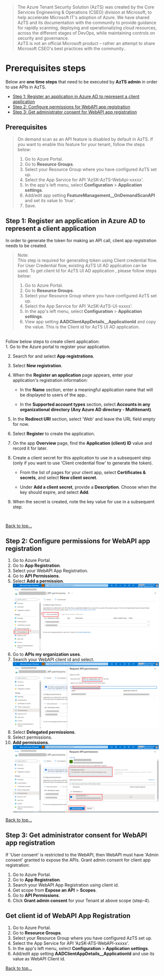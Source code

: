 > The Azure Tenant Security Solution (AzTS) was created by the Core Services Engineering & Operations (CSEO) division at Microsoft, to help accelerate Microsoft IT's adoption of Azure. We have shared AzTS and its documentation with the community to provide guidance for rapidly scanning, deploying and operationalizing cloud resources, across the different stages of DevOps, while maintaining controls on security and governance.
<br>AzTS is not an official Microsoft product – rather an attempt to share Microsoft CSEO's best practices with the community..


# Prerequisites steps
Below are <b>one time steps</b> that need to be executed by <b>AzTS admin</b> in order to use APIs in AzTS. </b>
- [Step 1: Register an application in Azure AD to represent a client application](Prerequisite%20Steps.md#step-1-register-an-application-in-azure-ad-to-represent-a-client-application)
- [Step 2: Configure permissions for WebAPI app registration](Prerequisite%20Steps.md#step-2-configure-permissions-for-webapi-app-registration)
- [Step 3: Get administrator consent for WebAPI app registration](Prerequisite%20Steps.md#step-3-get-administrator-consent-for-webapi-app-registration)

## Prerequisites

> On demand scan as an API feature is disabled by default in AzTS. If you want to enable this feature for your tenant, follow the steps below:
> 1. Go to Azure Portal.
> 2. Go to **Resource Groups**.
> 3. Select your Resource Group where you have configured AzTS set up.
> 4. Select the App Service for API 'AzSK-AzTS-WebApi-xxxxx'.
> 5. In the app's left menu, select **Configuration** > **Application settings**.
> 6. Add/edit app setting **FeatureManagement__OnDemandScanAPI** and set its value to _'true'_.
> 7. Save.

## Step 1: Register an application in Azure AD to represent a client application
In order to generate the token for making an API call, client app registration needs to be created.
> Note: <br/>
> This step is required for generating token using Client credential flow. For User Credential flow, existing AzTS UI AD application can be used. To get client Id for AzTS UI AD application , please follow steps below:
> 1. Go to Azure Portal.
> 2. Go to **Resource Groups**.
> 3. Select your Resource Group where you have configured AzTS set up.
> 4. Select the App Service for API 'AzSK-AzTS-UI-xxxxx'.
> 5. In the app's left menu, select **Configuration** > **Application settings**.
> 6. View app setting **AADClientAppDetails__ApplicationId** and copy the value. This is the Client id for AzTS UI AD application. 

</br>
Follow below steps to create client application: <br/>
1. Go to the Azure portal to register your application.

2. Search for and select **App registrations**.

3. Select **New registration**.

4. When the **Register an application** page appears, enter your application's registration information:

    - In the **Name** section, enter a meaningful application name that will be displayed to users of the app..

    - In the **Supported account types** section, select **Accounts in any organizational directory (Any Azure AD directory - Multitenant)**.

5. In the **Redirect URI** section, select 'Web' and leave the URL field empty for now.

6. Select **Register** to create the application.

7. On the app **Overview** page, find the **Application (client) ID** value and record it for later.

8. Create a client secret for this application to use in a subsequent step (only if you want to use 'Client credential flow' to generate the token).

    - From the list of pages for your client app, select **Certificates & secrets**, and select **New client secret**.

    - Under **Add a client secret**, provide a **Description**. Choose when the key should expire, and select **Add**.

9. When the secret is created, note the key value for use in a subsequent step.

</br>

[Back to top…](Prerequisite%20Steps.md#prerequisites-steps)

## Step 2: Configure permissions for WebAPI app registration
1. Go to Azure Portal.
2. Go to **App Registration**.
3. Select your WebAPI App Registration.
4. Go to **API Permissions**.
5. Select **Add a permission**.
![Add API Permission](../Images/07_AppRegistration_Grant_API_Permission.png)
6. Go to **APIs my organization uses**.
7. Search your WebAPI client id and select.
![Add API Permission](../Images/07_AppRegistration_API_Permission.png)
8. Select **Delegated permissions**.
9. Select permissions.
10. **Add permissions**.
![Add API Permission](../Images/07_AppRegistration_Add_API_Permission.png)

[Back to top…](Prerequisite%20Steps.md#prerequisites-steps)

## Step 3: Get administrator consent for WebAPI app registration
If 'User consent' is restricted to the WebAPI, then WebAPI must have 'Admin consent' granted to expose the APIs.
Grant admin consent for client app registration:
1. Go to Azure Portal.
2. Go to **App Registration**.
3. Search your WebAPI App Registration using client id.
4. Get scope from **Expose an API** > **Scopes**.
5. Go to **API Permissions**.
6. Click **Grant admin consent** for your Tenant at above scope (step-4).

## Get client id of WebAPI App Registration
1. Go to Azure Portal.
2. Go to **Resource Groups**.
3. Select your Resource Group where you have configured AzTS set up.
4. Select the App Service for API 'AzSK-ATS-WebAPI-xxxxx'.
5. In the app's left menu, select **Configuration** > **Application settings**.
6. Add/edit app setting **AADClientAppDetails__ApplicationId** and use its value as WebAPI Client id. 

[Back to top…](Prerequisite%20Steps.md#prerequisites-steps)
